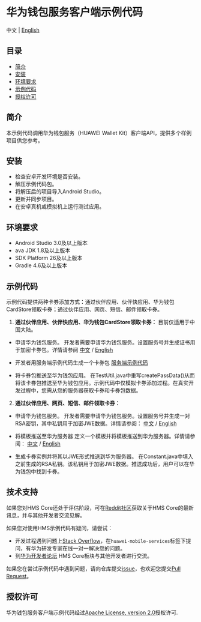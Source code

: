 # 华为钱包服务客户端示例代码

中文 | [English](README.md)

## 目录

 * [简介](#简介)
 * [安装](#安装)
 * [环境要求](#环境要求)
 * [示例代码](#示例代码)
 * [授权许可](#授权许可)


## 简介
本示例代码调用华为钱包服务（HUAWEI Wallet Kit）客户端API，提供多个样例项目供您参考。

## 安装
-  检查安卓开发环境是否安装。
-  解压示例代码包。 
-  将解压后的项目导入Android Studio。
-  更新并同步项目。
-  在安卓真机或模拟机上运行测试应用。
   
## 环境要求
-  Android Studio 3.0及以上版本
-  ava JDK 1.8及以上版本
-  SDK Platform 26及以上版本
-  Gradle 4.6及以上版本
	
## 示例代码
示例代码提供两种卡券添加方式：通过伙伴应用、伙伴快应用、华为钱包CardStore领取卡券；通过伙伴应用、网页、短信、邮件领取卡券。

1. **通过伙伴应用、伙伴快应用、华为钱包CardStore领取卡券：**
目前仅适用于中国大陆。

- 申请华为钱包服务。
开发者需要申请华为钱包服务。设置服务号并生成证书用于加密卡券包。详情请参阅
[中文](https://developer.huawei.com/consumer/cn/doc/development/HMSCore-Guides-V5/guide-agc-overview-0000001050158420-V5) / [English](https://developer.huawei.com/consumer/en/doc/development/HMSCore-Guides-V5/guide-agc-overview-0000001050158420-V5)

- 开发者用服务端示例代码生成一个卡券包
[服务端示例代码](https://developer.huawei.com/consumer/cn/doc/development/HMSCore-Examples-V5/java-sample-code-0000001050157448-V5)

- 将卡券包推送至华为钱包应用。
在TestUtil.java中重写createPassData()从而将该卡券包推送至华为钱包应用。示例代码中仅模拟卡券添加过程。在真实开发过程中，您需从您的服务器获取卡券和卡券包数据。

2. **通过伙伴应用、网页、短信、邮件领取卡券：**
- 申请华为钱包服务。
开发者需要申请华为钱包服务。设置服务号并生成一对RSA密钥，其中私钥用于加密JWE数据。详情请参阅：
[中文](https://developer.huawei.com/consumer/cn/doc/development/HMSCore-Guides-V5/guide-agc-overview-0000001050158420-V5) / [English](https://developer.huawei.com/consumer/en/doc/development/HMSCore-Guides-V5/guide-agc-overview-0000001050158420-V5)

- 将模板推送至华为服务器
定义一个模板并将模板推送到华为服务器。详情请参阅：
[中文](https://developer.huawei.com/consumer/cn/doc/development/HMSCore-Guides-V5/guide-webpage-0000001050042334-V5#ZH-CN_TOPIC_0000001050159047__section179891059101817) / [English](https://developer.huawei.com/consumer/en/doc/development/HMSCore-Guides-V5/guide-webpage-0000001050042334-V5#ZH-CN_TOPIC_0000001050159047__section179891059101817)

- 生成卡券实例并将其以JWE形式推送到华为服务器。
在Constant.java中填入之前生成的RSA私钥。该私钥用于加密JWE数据。推送成功后，用户可以在华为钱包中找到卡券。

## 技术支持
如果您对HMS Core还处于评估阶段，可在[Reddit社区](https://www.reddit.com/r/HuaweiDevelopers/)获取关于HMS Core的最新讯息，并与其他开发者交流见解。

如果您对使用HMS示例代码有疑问，请尝试：
- 开发过程遇到问题上[Stack Overflow](https://stackoverflow.com/questions/tagged/huawei-mobile-services)，在`huawei-mobile-services`标签下提问，有华为研发专家在线一对一解决您的问题。
- 到[华为开发者论坛](https://developer.huawei.com/consumer/cn/forum/blockdisplay?fid=18) HMS Core板块与其他开发者进行交流。

如果您在尝试示例代码中遇到问题，请向仓库提交[issue](https://github.com/HMS-Core/hms-wallet-clientdemo-android/issues)，也欢迎您提交[Pull Request](https://github.com/HMS-Core/hms-wallet-clientdemo-android/pulls)。

##  授权许可
华为钱包服务客户端示例代码经过[Apache License, version 2.0](http://www.apache.org/licenses/LICENSE-2.0)授权许可.
